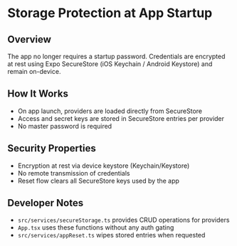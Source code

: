 # Storage Protection at App Startup

## Overview
The app no longer requires a startup password. Credentials are encrypted at rest using Expo SecureStore (iOS Keychain / Android Keystore) and remain on-device.

## How It Works

- On app launch, providers are loaded directly from SecureStore
- Access and secret keys are stored in SecureStore entries per provider
- No master password is required

## Security Properties

- Encryption at rest via device keystore (Keychain/Keystore)
- No remote transmission of credentials
- Reset flow clears all SecureStore keys used by the app

## Developer Notes

- `src/services/secureStorage.ts` provides CRUD operations for providers
- `App.tsx` uses these functions without any auth gating
- `src/services/appReset.ts` wipes stored entries when requested